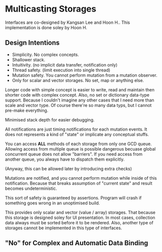 
Multicasting Storages
=====================
Interfaces are co-designed by Kangsan Lee and Hoon H..
This implementation is done soley by Hoon H.





Design Intentions
-----------------

-	Simplicity. No complex concepts. 
-	Shallower stack.
-	Intuitivity. (no implicit data transfer, notification only)
-	Thread safety. (limit execution into single thread)
-	Mutation safety. You cannot perform mutation from a mutation observer.
-	Only for scalar and vector storages. No set, map or anything else.

Longer code with simple concept is easier to write, read and maintain
then shorter code with complex concept. Also, no set or dictionary data-type
support. Because I couldn't imagine any other cases that I need more than 
scale and vector type. Of course there're so many data typs, but I cannot 
pre-make everything.

Minimised stack depth for easier debugging.

All notifications are just timing notifications for each mutation events. It 
does not represents a kind of "state" or implicate any conceptual stuffs.

You can access **ALL** methods of each storage from only one GCD queue. Allowing
access from multiple queue is possible dangerous becuase global concurrent queue
does not allow "barriers". If you need access from another queue, you always 
have to dispatch them explicitly.

(Anyway, this can be allowed later by introducing extra checks)

Mutations are notified, and you cannot perform mutation while inside of this
notification. Because that breaks assumption of "current state" and result
becomes undeterministic.

This sort of safety is guaranteed by assertions. Program will crash if 
something goes wrong in an unoptimised build.

This provides only scalar and vector (value / array) storages. That because 
this storage is designed soley for UI presentation. In most cases, collection 
data always must be sorted before it to be rendered. Also, another type of
storages cannot be implemented in this type of interfaces.










"No" for Complex and Automatic Data Binding
-------------------------------------------





















